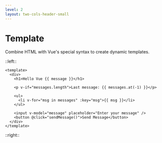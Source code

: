 ```yaml
---
level: 2
layout: two-cols-header-small
---
```

# Template

Combine HTML with Vue's special syntax to create dynamic templates.

::left::

```vue
<template>
  <div>
    <h1>Hello Vue {{ message }}</h1>

    <p v-if="messages.length">Last message: {{ messages.at(-1) }}</p>

    <ul>
      <li v-for="msg in messages" :key="msg">{{ msg }}</li>
    </ul>

    <input v-model="message" placeholder="Enter your message" />
    <button @click="sendMessage()">Send Message</button>
  </div>
</template>
```

::right::

<Example />
